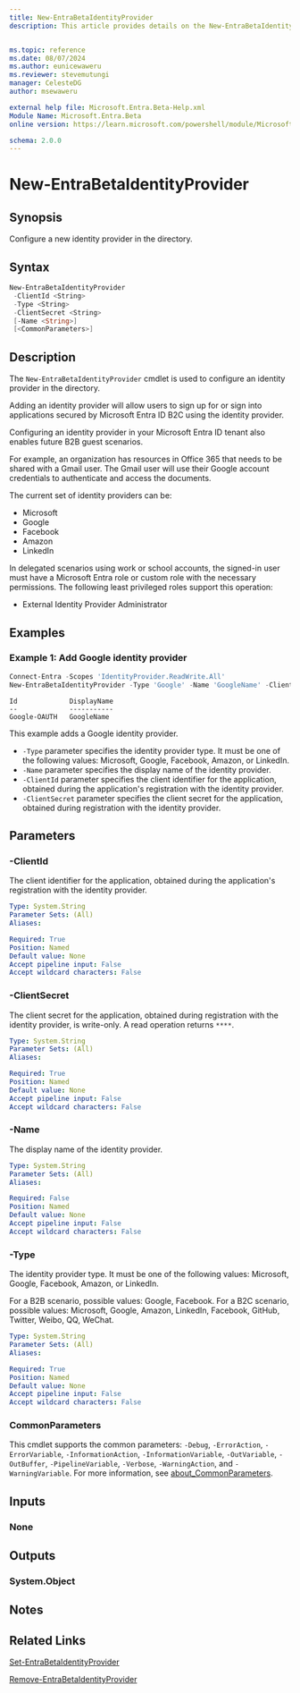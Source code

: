 ```yaml
---
title: New-EntraBetaIdentityProvider
description: This article provides details on the New-EntraBetaIdentityProvider command.


ms.topic: reference
ms.date: 08/07/2024
ms.author: eunicewaweru
ms.reviewer: stevemutungi
manager: CelesteDG
author: msewaweru

external help file: Microsoft.Entra.Beta-Help.xml
Module Name: Microsoft.Entra.Beta
online version: https://learn.microsoft.com/powershell/module/Microsoft.Entra.Beta/New-EntraBetaIdentityProvider

schema: 2.0.0
---
```


# New-EntraBetaIdentityProvider

## Synopsis

Configure a new identity provider in the directory.

## Syntax

```powershell
New-EntraBetaIdentityProvider
 -ClientId <String>
 -Type <String>
 -ClientSecret <String>
 [-Name <String>]
 [<CommonParameters>]
```

## Description

The `New-EntraBetaIdentityProvider` cmdlet is used to configure an identity provider in the directory.

Adding an identity provider will allow users to sign up for or sign into applications secured by Microsoft Entra ID B2C using the identity provider.

Configuring an identity provider in your Microsoft Entra ID tenant also enables future B2B guest scenarios.

For example, an organization has resources in Office 365 that needs to be shared with a Gmail user. The Gmail user will use their Google account credentials to authenticate and access the documents.

The current set of identity providers can be:

- Microsoft
- Google
- Facebook
- Amazon
- LinkedIn

In delegated scenarios using work or school accounts, the signed-in user must have a Microsoft Entra role or custom role with the necessary permissions. The following least privileged roles support this operation:

- External Identity Provider Administrator

## Examples

### Example 1: Add Google identity provider

```powershell
Connect-Entra -Scopes 'IdentityProvider.ReadWrite.All'
New-EntraBetaIdentityProvider -Type 'Google' -Name 'GoogleName' -ClientId 'Google123' -ClientSecret 'GoogleClientSecret'
```

```Output
Id             DisplayName
--             -----------
Google-OAUTH   GoogleName
```

This example adds a Google identity provider.

- `-Type` parameter specifies the identity provider type. It must be one of the following values: Microsoft, Google, Facebook, Amazon, or LinkedIn.
- `-Name` parameter specifies the display name of the identity provider.
- `-ClientId` parameter specifies the client identifier for the application, obtained during the application's registration with the identity provider.
- `-ClientSecret` parameter specifies the client secret for the application, obtained during registration with the identity provider.

## Parameters

### -ClientId

The client identifier for the application, obtained during the application's registration with the identity provider.

```yaml
Type: System.String
Parameter Sets: (All)
Aliases:

Required: True
Position: Named
Default value: None
Accept pipeline input: False
Accept wildcard characters: False
```

### -ClientSecret

The client secret for the application, obtained during registration with the identity provider, is write-only. A read operation returns `****`.

```yaml
Type: System.String
Parameter Sets: (All)
Aliases:

Required: True
Position: Named
Default value: None
Accept pipeline input: False
Accept wildcard characters: False
```

### -Name

The display name of the identity provider.

```yaml
Type: System.String
Parameter Sets: (All)
Aliases:

Required: False
Position: Named
Default value: None
Accept pipeline input: False
Accept wildcard characters: False
```

### -Type

The identity provider type. It must be one of the following values: Microsoft, Google, Facebook, Amazon, or LinkedIn.

For a B2B scenario, possible values: Google, Facebook. For a B2C scenario, possible values: Microsoft, Google, Amazon, LinkedIn, Facebook, GitHub, Twitter, Weibo, QQ, WeChat.

```yaml
Type: System.String
Parameter Sets: (All)
Aliases:

Required: True
Position: Named
Default value: None
Accept pipeline input: False
Accept wildcard characters: False
```

### CommonParameters

This cmdlet supports the common parameters: `-Debug`, `-ErrorAction`, `-ErrorVariable`, `-InformationAction`, `-InformationVariable`, `-OutVariable`, `-OutBuffer`, `-PipelineVariable`, `-Verbose`, `-WarningAction`, and `-WarningVariable`. For more information, see [about_CommonParameters](https://go.microsoft.com/fwlink/?LinkID=113216).

## Inputs

### None

## Outputs

### System.Object

## Notes

## Related Links

[Set-EntraBetaIdentityProvider](Set-EntraBetaIdentityProvider.md)

[Remove-EntraBetaIdentityProvider](Remove-EntraBetaIdentityProvider.md)

